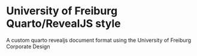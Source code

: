 # University of Freiburg Quarto/RevealJS style

A custom quarto revealjs document format using the University of Freiburg Corporate Design
